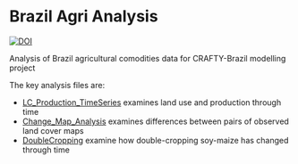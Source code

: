 # Brazil Agri Analysis
[![DOI](https://zenodo.org/badge/139595641.svg)](https://zenodo.org/badge/latestdoi/139595641)

Analysis of Brazil agricultural comodities data for CRAFTY-Brazil modelling project

The key analysis files are:
- [LC_Production_TimeSeries](LC_Production_TimeSeries.md) examines land use and production through time
- [Change_Map_Analysis](Change_Map_Analysis.md) examines differences between pairs of observed land cover maps
- [DoubleCropping](DoubleCropping.md) examine how double-cropping soy-maize has changed through time

